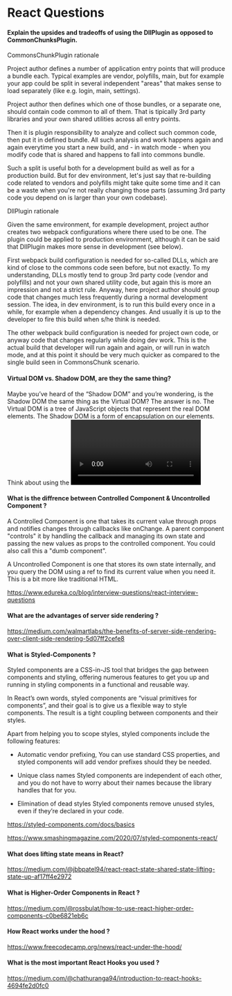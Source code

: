 # React Questions

#### Explain the upsides and tradeoffs of using the DllPlugin as opposed to CommonChunksPlugin.

CommonsChunkPlugin rationale


Project author defines a number of application entry points that will produce a bundle each. Typical examples are vendor, polyfills, main, but for example your app could be split in several independent "areas" that makes sense to load separately (like e.g. login, main, settings).

Project author then defines which one of those bundles, or a separate one, should contain code common to all of them. That is tipically 3rd party libraries and your own shared utilities across all entry points.

Then it is plugin responsibility to analyze and collect such common code, then put it in defined bundle. All such analysis and work happens again and again everytime you start a new build, and - in watch mode - when you modify code that is shared and happens to fall into commons bundle.

Such a split is useful both for a development build as well as for a production build. But for dev environment, let's just say that re-building code related to vendors and polyfills might take quite some time and it can be a waste when you're not really changing those parts (assuming 3rd party code you depend on is larger than your own codebase).

DllPlugin rationale


Given the same environment, for example development, project author creates two webpack configurations where there used to be one. The plugin could be applied to production environment, although it can be said that DllPlugin makes more sense in development (see below).

First webpack build configuration is needed for so-called DLLs, which are kind of close to the commons code seen before, but not exactly. To my understanding, DLLs mostly tend to group 3rd party code (vendor and polyfills) and not your own shared utility code, but again this is more an impression and not a strict rule. Anyway, here project author should group code that changes much less frequently during a normal development session. The idea, in dev environment, is to run this build every once in a while, for example when a dependency changes. And usually it is up to the developer to fire this build when s/he think is needed.

The other webpack build configuration is needed for project own code, or anyway code that changes regularly while doing dev work. This is the actual build that developer will run again and again, or will run in watch mode, and at this point it should be very much quicker as compared to the single build seen in CommonsChunk scenario.


#### Virtual DOM vs. Shadow DOM, are they the same thing?

Maybe you’ve heard of the “Shadow DOM” and you’re wondering, is the Shadow DOM
the same thing as the Virtual DOM? The answer is no.
The Virtual DOM is a tree of JavaScript objects that represent the real DOM elements.
The Shadow DOM is a form of encapsulation on our elements. Think about using the
<video> tag in your browser. In a video tag, your browser will create a set of video controls
such as a play button, a timecode number, a scrubber progress bar etc. These elements aren’t
part of your “regular DOM”, but instead, part of the “Shadow DOM”.
  
  
#### What is the diffrence between Controlled Component & Uncontrolled Component ?
  
A Controlled Component is one that takes its current value through props and notifies changes through callbacks like onChange. A parent component "controls" it by handling the callback and managing its own state and passing the new values as props to the controlled component. You could also call this a "dumb component".


A Uncontrolled Component is one that stores its own state internally, and you query the DOM using a ref to find its current value when you need it. This is a bit more like traditional HTML.

https://www.edureka.co/blog/interview-questions/react-interview-questions


#### What are the advantages of server side rendering ?

https://medium.com/walmartlabs/the-benefits-of-server-side-rendering-over-client-side-rendering-5d07ff2cefe8


#### What is Styled-Components ?

Styled components are a CSS-in-JS tool that bridges the gap between components and styling, offering numerous features to get you up and running in styling components in a functional and reusable way.

In React’s own words, styled components are “visual primitives for components”, and their goal is to give us a flexible way to style components. The result is a tight coupling between components and their styles.

Apart from helping you to scope styles, styled components include the following features:

- Automatic vendor prefixing, You can use standard CSS properties, and styled components will add vendor prefixes should they be needed.

- Unique class names Styled components are independent of each other, and you do not have to worry about their names because the library handles that for you.

- Elimination of dead styles Styled components remove unused styles, even if they’re declared in your code.

https://styled-components.com/docs/basics

https://www.smashingmagazine.com/2020/07/styled-components-react/


#### What does lifting state means in React?

https://medium.com/@jbbpatel94/react-react-state-shared-state-lifting-state-up-af17ff4e2972


#### What is Higher-Order Components in React ?

https://medium.com/@rossbulat/how-to-use-react-higher-order-components-c0be6821eb6c



#### How React works under the hood ?

https://www.freecodecamp.org/news/react-under-the-hood/


#### What is the most important React Hooks you used ?

https://medium.com/@chathuranga94/introduction-to-react-hooks-4694fe2d0fc0
